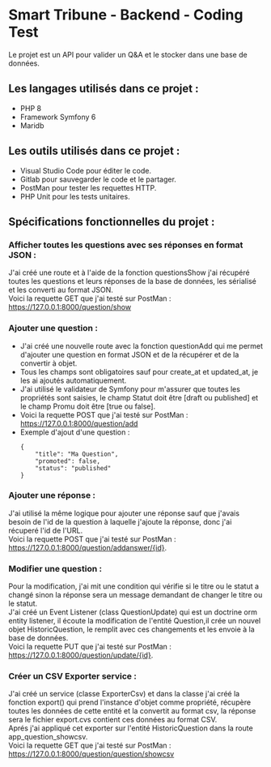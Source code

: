 # Smart Tribune - Backend - Coding Test 
Le projet est un API pour valider un Q&A et le stocker dans une base de données. 

## Les langages utilisés dans ce projet : 
- PHP 8 
- Framework Symfony 6
- Maridb 
  
## Les outils utilisés dans ce projet :
- Visual Studio Code pour éditer le code.
- Gitlab pour sauvegarder le code et le partager.
- PostMan pour tester les requettes HTTP.
- PHP Unit pour les tests unitaires.
  
## Spécifications fonctionnelles du projet :
### Afficher toutes les questions avec ses réponses en format JSON :
   J'ai créé une route et à l'aide de la fonction questionsShow j'ai récupéré toutes les questions et leurs réponses de la base de données, les sérialisé et les converti au format JSON.  
   Voici la requette GET que j'ai testé sur PostMan :  
  https://127.0.0.1:8000/question/show
### Ajouter une question :
  - J'ai créé une nouvelle route avec la fonction questionAdd qui me permet d'ajouter une question en format JSON et de la récupérer et de la convertir à objet.
  - Tous les champs sont obligatoires sauf pour create_at et updated_at, je les ai ajoutés automatiquement.
  - J'ai utilisé le validateur de Symfony pour m'assurer que toutes les propriétés sont saisies, le champ Statut doit être [draft ou published] et le champ Promu doit être [true ou false].
  - Voici la requette POST que j'ai testé sur PostMan :  
  https://127.0.0.1:8000/question/add
  - Exemple d'ajout d'une question :
    ```
    {
        "title": "Ma Question",
        "promoted": false,
        "status": "published"
    }
    ```
### Ajouter une réponse :
J'ai utilisé la même logique pour ajouter une réponse sauf que j'avais besoin de l'id de la question à laquelle j'ajoute la réponse, donc j'ai récuperé l'id de l'URL.  
Voici la requette POST que j'ai testé sur PostMan :  
  https://127.0.0.1:8000/question/addanswer/{id}.

### Modifier une question :
Pour la modification, j'ai mit une condition qui vérifie si le titre ou le statut a changé sinon la réponse sera un message demandant de changer le titre ou le statut.  
J'ai créé un Event Listener (class QuestionUpdate) qui est un doctrine orm entity listener, il écoute la modification de l'entité Question,il crée un nouvel objet HistoricQuestion, le remplit avec ces changements et les envoie à la base de données.  
Voici la requette PUT que j'ai testé sur PostMan :  
https://127.0.0.1:8000/question/update/{id}.

### Créer un CSV Exporter service :
J'ai créé un service (classe ExporterCsv) et dans la classe j'ai créé la fonction export() qui prend l'instance d'objet comme propriété, récupère toutes les données de cette entité et la convertit au format csv, la réponse sera le fichier export.cvs contient ces données au format CSV.  
Aprés j'ai appliqué cet exporter sur l'entité HistoricQuestion dans la route app_question_showcsv.  
Voici la requette GET que j'ai testé sur PostMan :  
  https://127.0.0.1:8000/question/question/showcsv
